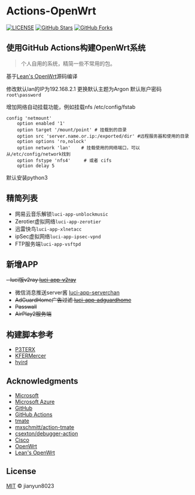 # Actions-OpenWrt

[![LICENSE](https://img.shields.io/github/license/mashape/apistatus.svg?style=flat-square&label=LICENSE)](https://github.com/jianyun8023/openwrt_action/blob/master/LICENSE)
[![GitHub Stars](https://img.shields.io/github/stars/jianyun8023/openwrt_action.svg?style=flat-square&label=Stars&logo=github)](https://github.com/jianyun8023/openwrt_action/stargazers)
[![GitHub Forks](https://img.shields.io/github/forks/jianyun8023/openwrt_action.svg?style=flat-square&label=Forks&logo=github)](https://github.com/jianyun8023/openwrt_action/fork)

使用GitHub Actions构建OpenWrt系统
--------

> 个人自用的系统，精简一些不常用的包。

基于[Lean's OpenWrt](https://github.com/coolsnowwolf/lede)源码编译


修改默认lan的IP为192.168.2.1
更换默认主题为Argon
默认账户密码 `root\password`

增加网络自动挂载功能，例如挂载nfs
/etc/config/fstab
```
config 'netmount' 
    option enabled '1'
    option target '/mount/point' # 挂载到的目录
    option src 'server.name.or.ip:/exported/dir' #远程服务器和使用的目录
    option options 'ro,nolock'
    option network 'lan'    # 挂载使用的网络端口，可以从/etc/config/network找到
    option fstype 'nfs4'     # 或者 cifs
    option delay 5
```

默认安装python3

## 精简列表
- 网易云音乐解锁`luci-app-unblockmusic`
- Zerotier虚拟网络`luci-app-zerotier`
- 迅雷快鸟`luci-app-xlnetacc`
- ipSec虚拟网络`luci-app-ipsec-vpnd`
- FTP服务端`luci-app-vsftpd`


## 新增APP
~~- luci版v2ray [luci-app-v2ray](https://github.com/kuoruan/luci-app-v2ray)~~
- 微信消息推送server酱 [luci-app-serverchan](https://github.com/tty228/luci-app-serverchan)
- ~~AdGuardHome广告过滤 [luci-app-adguardhome](https://github.com/rufengsuixing/luci-app-adguardhome)~~
- ~~Passwall~~
- ~~AirPlay2服务端~~

## 构建脚本参考
- [P3TERX](https://github.com/P3TERX/Actions-OpenWrt)
- [KFERMercer](https://github.com/KFERMercer/OpenWrt-CI)
- [hyird](https://github.com/hyird/Action-Openwrt)

## Acknowledgments

- [Microsoft](https://www.microsoft.com)
- [Microsoft Azure](https://azure.microsoft.com)
- [GitHub](https://github.com)
- [GitHub Actions](https://github.com/features/actions)
- [tmate](https://github.com/tmate-io/tmate)
- [mxschmitt/action-tmate](https://github.com/mxschmitt/action-tmate)
- [csexton/debugger-action](https://github.com/csexton/debugger-action)
- [Cisco](https://www.cisco.com/)
- [OpenWrt](https://github.com/openwrt/openwrt)
- [Lean's OpenWrt](https://github.com/coolsnowwolf/lede)

## License

[MIT](https://github.com/jianyun8023/openwrt_action/blob/master/LICENSE) © jianyun8023
